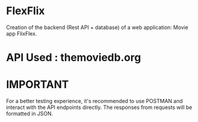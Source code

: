 # FlexFlix
Creation of the backend (Rest API + database) of a web application: Movie app FlixFlex.

# API Used : themoviedb.org

# IMPORTANT
For a better testing experience, it's recommended to use POSTMAN and interact with the API endpoints directly. The responses from requests will be formatted in JSON.
